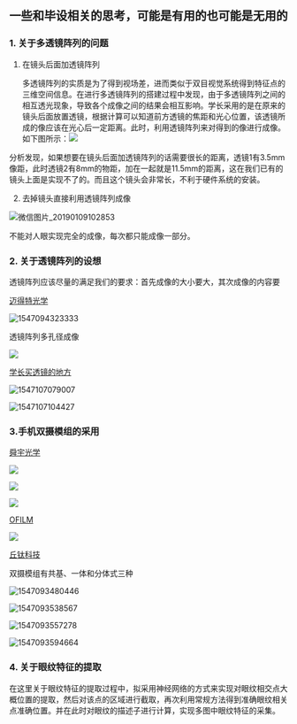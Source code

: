 ## 一些和毕设相关的思考，可能是有用的也可能是无用的

### 1. 关于多透镜阵列的问题

1. 在镜头后面加透镜阵列

   多透镜阵列的实质是为了得到视场差，进而类似于双目视觉系统得到特征点的三维空间信息。在进行多透镜阵列的搭建过程中发现，由于多透镜阵列之间的相互透光现象，导致各个成像之间的结果会相互影响。学长采用的是在原来的镜头后面放置透镜，根据计算可以知道前方透镜的焦距和光心位置，该透镜所成的像应该在光心后一定距离。此时，利用透镜阵列来对得到的像进行成像。如下图所示：![](images/微信图片_20190109101706.jpg)

分析发现，如果想要在镜头后面加透镜阵列的话需要很长的距离，透镜1有3.5mm像距，此时透镜2有8mm的物距，加在一起就是11.5mm的距离，这在我们已有的镜头上面是实现不了的。而且这个镜头会非常长，不利于硬件系统的安装。

2. 去掉镜头直接利用透镜阵列成像

![微信图片_20190109102853](images/微信图片_20190109102853.jpg)

不能对人眼实现完全的成像，每次都只能成像一部分。

### 2. 关于透镜阵列的设想

透镜阵列应该尽量的满足我们的要求：首先成像的大小要大，其次成像的内容要

[迈得特光学](http://www.mdtp-optics.com/producta/?type=detail&id=15)

![1547094323333](images/1547094323333.png)

透镜阵列多孔径成像

![](images/20130807183422_1491.jpg)

[学长买透镜的地方](http://io.rayscience.com/product-314.html)

![1547107079007](images/1547107079007.png)

![1547107104427](images/1547107104427.png)

### 3.手机双摄模组的采用

[舜宇光学](http://www.sunnyoptical.com/001007009/p265.html)

![](images/20160761552388622.jpg)

![](images/201607615521135346.jpg)

![](images/201607615522027557.png)

[OFILM](http://www.ofilm.com/field_inner_19.html)

![](images/20181116194640_15823.png)



[丘钛科技](http://www.qtechglobal.com/product_info_2.html?page=1)

双摄模组有共基、一体和分体式三种

![1547093480446](images/1547093480446.png)

![1547093538567](images/1547093538567.png)

![1547093557278](images/1547093557278.png)

![1547093594664](images/1547093594664.png)

### 4. 关于眼纹特征的提取

在这里关于眼纹特征的提取过程中，拟采用神经网络的方式来实现对眼纹相交点大概位置的提取，然后对该点的区域进行截取，再次利用常规方法得到准确眼纹相关点准确位置。并在此时对眼纹的描述子进行计算，实现多图中眼纹特征的采集。



